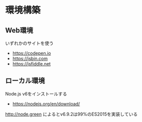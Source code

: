 # 環境構築

## Web環境

いずれかのサイトを使う

- https://codepen.io
- https://jsbin.com
- https://jsfiddle.net

## ローカル環境

Node.js v6をインストールする

- https://nodejs.org/en/download/

http://node.green によるとv6.9.2は99%のES2015を実装している
